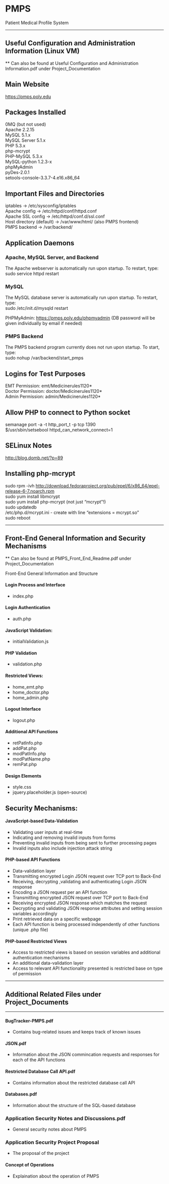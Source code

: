 PMPS
=====

Patient Medical Profile System

--------------------------------------------------------------------------
Useful Configuration and Administration Information (Linux VM) 
--------------------------------------------------------------------------
** Can also be found at Useful Configuration and Administration Information.pdf under Project_Documentation

## Main Website
https://pmps.poly.edu   

## Packages Installed
0MQ (but not used)  
Apache 2.2.15  
MySQL 5.1.x  
MySQL Server 5.1.x  
PHP 5.3.x  
php-mcrypt  
PHP-MySQL 5.3.x  
MySQL-python 1.2.3-x  
phpMyAdmin  
pyDes-2.0.1  
setools-console-3.3.7-4.e16.x86_64  

## Important Files and Directories
iptables → /etc/sysconfig/iptables  
Apache config → /etc/httpd/conf/httpd.conf  
Apache SSL config → /etc/httpd/conf.d/ssl.conf  
Host directory (default) → /var/www/html/ (also PMPS frontend)  
PMPS backend → /var/backend/

## Application Daemons
### Apache, MySQL Server, and Backend
The Apache webserver is automatically run upon startup. To restart, type:  
sudo service httpd restart

### MySQL
The MySQL database server is automatically run upon startup. To restart, type:  
sudo /etc/init.d/mysqld restart
   
PHPMyAdmin: https://pmps.poly.edu/phpmyadmin (DB password will be given individually by email if needed)

### PMPS Backend
The PMPS backend program currently does not run upon startup. To start, type:  
sudo nohup /var/backend/start_pmps  

## Logins for Test Purposes
EMT Permission: emt/Medicinerules1120*  
Doctor Permission: doctor/Medicinerules1120*  
Admin Permission: admin/Medicinerules1120*

## Allow PHP to connect to Python socket
semanage port -a -t http_port_t -p tcp 1390  
$/usr/sbin/setsebool httpd_can_network_connect=1

## SELinux Notes
http://blog.domb.net/?p=89

## Installing php-mcrypt
sudo rpm -ivh http://download.fedoraproject.org/pub/epel/6/x86_64/epel-release-6-7.noarch.rpm  
sudo yum install libmcrypt  
sudo yum install php-mcrypt (not just “mcrypt”!)  
sudo updatedb  
/etc/php.d/mcrypt.ini - create with line “extensions = mcrypt.so”  
sudo reboot

-------------------------------------------------------------------
Front-End General Information and Security Mechanisms 
-------------------------------------------------------------------
** Can also be found at PMPS_Front_End_Readme.pdf under Project_Documentation

Front-End General Information and Structure

#### Login Process and Interface
- index.php

#### Login Authentication
- auth.php

#### JavaScript Validation:
- initialValidation.js

#### PHP Validation
- validation.php

#### Restricted Views:
- home_emt.php
- home_doctor.php
- home_admin.php

#### Logout Interface
- logout.php

#### Additional API Functions
- retPatInfo.php
- addPat.php
- modPatInfo.php
- modPatName.php
- remPat.php

#### Design Elements
- style.css
- jquery.placeholder.js (open-source)


## Security Mechanisms:

#### JavaScript-based Data-Validation

- Validating user inputs at real-time
- Indicating and removing invalid inputs from forms
- Preventing invalid inputs from being sent to further processing pages
- Invalid inputs also include injection attack string

#### PHP-based API Functions

- Data-validation layer
- Transmitting encrypted Login JSON request over TCP port to Back-End
- Receiving, decrypting ,validating and authenticating Login JSON response
- Encoding a JSON request per an API function
- Transmitting encrypted JSON request over TCP port to Back-End
- Receiving  encrypted JSON response which matches the request
- Decrypting and validating JSON response attributes and setting session variables accordingly
- Print retrieved data on a specific webpage
- Each API function is being processed independently of other functions (unique .php file)

#### PHP-based Restricted Views

- Access to restricted views is based on session variables and additional authentication mechanisms
- An additional data-validation layer
- Access to relevant API functionality presented is restricted base on type of permission


-----------------------------------------------------------
## Additional Related Files under Project_Documents
------------------------------------------------------------

#### BugTracker-PMPS.pdf
- Contains bug-related issues and keeps track of known issues

#### JSON.pdf
- Information about the JSON commincation requests and responses for each of the API functions

#### Restricted Database Call API.pdf
- Contains information about the restricted database call API

#### Databases.pdf
- Information about the structure of the SQL-based database

###  Application Security Notes and Discussions.pdf
- General security notes about PMPS

### Application Security Project Proposal
- The proposal of the project

#### Concept of Operations
- Explaination about the operation of PMPS
